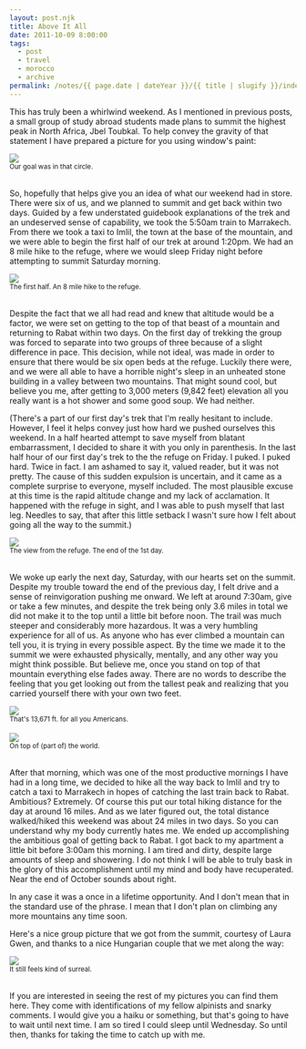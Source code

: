 ```yaml
---
layout: post.njk
title: Above It All
date: 2011-10-09 8:00:00
tags:
  - post
  - travel
  - morocco
  - archive
permalink: /notes/{{ page.date | dateYear }}/{{ title | slugify }}/index.html
---
```


This has truly been a whirlwind weekend. As I mentioned in previous posts, a small group of study abroad students made plans to summit the highest peak in North Africa, Jbel Toubkal. To help convey the gravity of that statement I have prepared a picture for you using window's paint:

<div><img src="/img/blog-archive/above-1.jpg" class="blog-pic container" /></div>
<div class="center-text"><small>Our goal was in that circle.</small></div><br />

So, hopefully that helps give you an idea of what our weekend had in store. There were six of us, and we planned to summit and get back within two days. Guided by a few understated guidebook explanations of the trek and an undeserved sense of capability, we took the 5:50am train to Marrakech. From there we took a taxi to Imlil, the town at the base of the mountain, and we were able to begin the first half of our trek at around 1:20pm. We had an 8 mile hike to the refuge, where we would sleep Friday night before attempting to summit Saturday morning.

<div><img src="/img/blog-archive/above-2.jpg" class="blog-pic container" /></div>
<div class="center-text"><small>The first half. An 8 mile hike to the refuge.</small></div><br />

Despite the fact that we all had read and knew that altitude would be a factor, we were set on getting to the top of that beast of a mountain and returning to Rabat within two days. On the first day of trekking the group was forced to separate into two groups of three because of a slight difference in pace. This decision, while not ideal, was made in order to ensure that there would be six open beds at the refuge. Luckily there were, and we were all able to have a horrible night's sleep in an unheated stone building in a valley between two mountains. That might sound cool, but believe you me, after getting to 3,000 meters (9,842 feet) elevation all you really want is a hot shower and some good soup. We had neither.

(There's a part of our first day's trek that I'm really hesitant to include. However, I feel it helps convey just how hard we pushed ourselves this weekend. In a half hearted attempt to save myself from blatant embarrassment, I decided to share it with you only in parenthesis. In the last half hour of our first day's trek to the the refuge on Friday. I puked. I puked hard. Twice in fact. I am ashamed to say it, valued reader, but it was not pretty. The cause of this sudden expulsion is uncertain, and it came as a complete surprise to everyone, myself included. The most plausible excuse at this time is the rapid altitude change and my lack of acclamation. It happened with the refuge in sight, and I was able to push myself that last leg. Needles to say, that after this little setback I wasn't sure how I felt about going all the way to the summit.)

<div><img src="/img/blog-archive/above-3.jpg" class="blog-pic container" /></div>
<div class="center-text"><small>The view from the refuge. The end of the 1st day.</small></div><br />

We woke up early the next day, Saturday, with our hearts set on the summit. Despite my trouble toward the end of the previous day, I felt drive and a sense of reinvigoration pushing me onward. We left at around 7:30am, give or take a few minutes, and despite the trek being only 3.6 miles in total we did not make it to the top until a little bit before noon. The trail was much steeper and considerably more hazardous. It was a very humbling experience for all of us. As anyone who has ever climbed a mountain can tell you, it is trying in every possible aspect. By the time we made it to the summit we were exhausted physically, mentally, and any other way you might think possible. But believe me, once you stand on top of that mountain everything else fades away. There are no words to describe the feeling that you get looking out from the tallest peak and realizing that you carried yourself there with your own two feet.

<div><img src="/img/blog-archive/above-4.jpg" class="blog-pic container" /></div>
<div class="center-text"><small>That's 13,671 ft. for all you Americans.</small></div><br />

<div><img src="/img/blog-archive/above-5.jpg" class="blog-pic container" /></div>
<div class="center-text"><small>On top of (part of) the world.</small></div><br />

After that morning, which was one of the most productive mornings I have had in a long time, we decided to hike all the way back to Imlil and try to catch a taxi to Marrakech in hopes of catching the last train back to Rabat. Ambitious? Extremely. Of course this put our total hiking distance for the day at around 16 miles. And as we later figured out, the total distance walked/hiked this weekend was about 24 miles in two days. So you can understand why my body currently hates me. We ended up accomplishing the ambitious goal of getting back to Rabat. I got back to my apartment a little bit before 3:00am this morning. I am tired and dirty, despite large amounts of sleep and showering. I do not think I will be able to truly bask in the glory of this accomplishment until my mind and body have recuperated. Near the end of October sounds about right.

In any case it was a once in a lifetime opportunity. And I don't mean that in the standard use of the phrase. I mean that I don't plan on climbing any more mountains any time soon.

Here's a nice group picture that we got from the summit, courtesy of Laura Gwen, and thanks to a nice Hungarian couple that we met along the way:

<div><img src="/img/blog-archive/above-6.jpg" class="blog-pic container" /></div>
<div class="center-text"><small>It still feels kind of surreal.</small></div><br />

If you are interested in seeing the rest of my pictures you can find them here. They come with identifications of my fellow alpinists and snarky comments. I would give you a haiku or something, but that's going to have to wait until next time. I am so tired I could sleep until Wednesday. So until then, thanks for taking the time to catch up with me.
